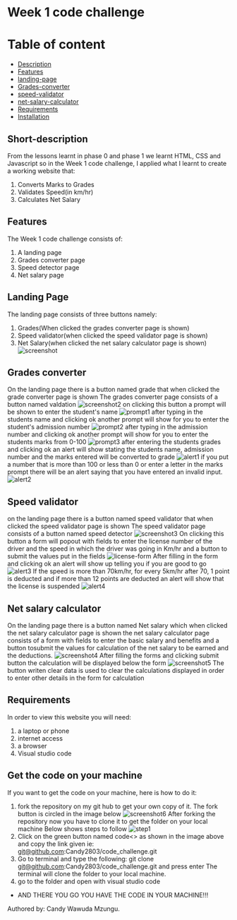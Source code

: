 # Week 1 code challenge

# Table of content

- [Description](#short-description)
- [Features](#features)
- [landing-page](#landing-page)
- [Grades-converter](#Grades-converter)
- [speed-validator](#speed-validator)
- [net-salary-calculator](#Net-salary-calculator)
- [Requirements](#Requirements)
- [Installation](#Get-the-code-on-your-machine)

## Short-description

From the lessons learnt in phase 0 and phase 1 we learnt HTML, CSS and Javascript so in the Week 1 code challenge, I applied what I learnt to create a working website that:
1. Converts Marks to Grades
2. Validates Speed(in km/hr)
3. Calculates Net Salary

## Features 

The Week 1 code challenge consists of:
1. A landing page 
2. Grades converter page
3. Speed detector page
4. Net salary page

## Landing Page 

The landing page consists of three buttons namely:
1. Grades(When clicked the grades converter page is shown)
2. Speed validator(when clicked the speed validator page is shown)
3. Net Salary(when clicked the net salary calculator page is shown)
![screenshot](./images/Screenshot%202024-07-02%20at%2009.24.20.png)

## Grades converter

On the landing page there is a button named grade that when clicked the grade converter page is shown
The grades converter page consists of a button named valdation
![screenshot2](./images/Screenshot%202024-07-02%20at%2010.03.51.png)
on clicking this button a prompt will be shown to enter the student's name
![prompt1](./images/Screenshot%202024-07-02%20at%2010.36.36.png)
after typing in the students name and clicking ok another prompt will show for you to enter the student's admission number
![prompt2](./images/Screenshot%202024-07-02%20at%2010.39.58.png)
after typing in the admission number and clicking ok another prompt will show for you to enter the students marks from 0-100 
![prompt3](./images/Screenshot%202024-07-02%20at%2010.43.03.png)
after entering the students grades and clicking ok an alert will show stating the students name, admission number and the marks entered will be converted to grade
![alert1](./images/Screenshot%202024-07-02%20at%2010.48.43.png)
if you put a number that is more than 100 or less than 0 or enter a letter in the marks prompt there will be an alert saying that you have entered an invalid input.
![alert2](./images/Screenshot%202024-07-02%20at%2010.49.05.png)


## Speed validator

on the landing page there is a button named speed validator that when clicked the speed validator page is shown
The speed validator page consists of a button named speed detector
![screenshot3](./images/Screenshot%202024-07-02%20at%2010.04.00.png)
On clicking this button a form will popout with fields to enter the license number of the driver and the speed in which the driver was going in Km/hr and a button to submit the values put in the fields
![license-form](./images/Screenshot%202024-07-02%20at%2010.59.25.png)
After filling in the form and clicking ok an alert will show up telling you if you are good to go
![alert3](./images/Screenshot%202024-07-02%20at%2012.09.30.png)
If the speed is more than 70km/hr, for every 5km/hr after 70, 1 point is deducted and if more than 12 points are deducted an alert will show that the license is suspended
![alert4](./images/Screenshot%202024-07-02%20at%2012.16.00.png)

## Net salary calculator

On the landing page there is a button named Net salary which when clicked the net salary calculator page is shown
the net salary calculator page consists of a form with fields to enter the basic salary and benefits and a button tosubmit the values for calculation of the net salary to be earned and the deductions.
![screenshot4](./images/Screenshot%202024-07-02%20at%2012.19.49.png)
After filling the forms and clicking submit button the calculation will be displayed below the form 
![screenshot5](./images/Screenshot%202024-07-02%20at%2012.21.35.png)
The button writen clear data is used to clear the calculations displayed in order to enter other details in the form for calculation

## Requirements

In order to view this website you will need:
1. a laptop or phone
2. internet access
3. a browser
4. Visual studio code

## Get the code on your machine

If you want to get the code on your machine, here is how to do it:
1. fork the repository on my git hub to get your own copy of it. The fork button is circled in the image below
![screenshot6](./images/Screenshot%202024-07-02%20at%2012.27.24.png)
After forking the repository now you have to clone it to get the folder on your local machine
Below shows steps to follow
![step1](./images/Screenshot%202024-07-02%20at%2012.31.07.png)
1. Click on the green button named code<> as shown in the image above and copy the link given ie: git@github.com:Candy2803/code_challenge.git
2. Go to terminal and type the following: git clone git@github.com:Candy2803/code_challenge.git and press enter
The terminal will clone the folder to your local machine.
3. go to the folder and open with visual studio code
* AND THERE YOU GO YOU HAVE THE CODE IN YOUR MACHINE!!!

Authored by: Candy Wawuda Mzungu.